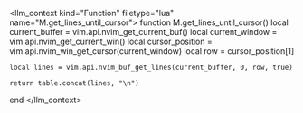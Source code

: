<llm_context kind="Function" filetype="lua" name="M.get_lines_until_cursor">
function M.get_lines_until_cursor()
	local current_buffer = vim.api.nvim_get_current_buf()
	local current_window = vim.api.nvim_get_current_win()
	local cursor_position = vim.api.nvim_win_get_cursor(current_window)
	local row = cursor_position[1]

	local lines = vim.api.nvim_buf_get_lines(current_buffer, 0, row, true)

	return table.concat(lines, "\n")
end
</llm_context>
